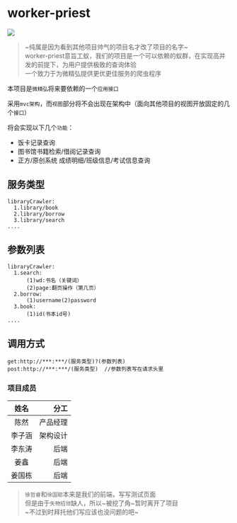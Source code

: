 # worker-priest
![](https://github.com/zjutjh/worker-preist/raw/master/api/resource/worker-preist.jpg) 

>~纯属是因为看到其他项目帅气的项目名才改了项目的名字~<br/>
>worker-priest意旨工蚁，我们的项目是一个可以依赖的蚁群，在实现高并发的前提下，为用户提供极致的查询体验<br/>
>一个致力于为微精弘提供更优更佳服务的爬虫程序
>

本项目是`微精弘`将来要依赖的一个`应用接口`

采用`mvc架构`，而`视图`部分将不会出现在架构中（面向其他项目的视图开放固定的几个`接口`）

将会实现以下几个`功能`：

* 饭卡记录查询
* 图书馆书籍检索/借阅记录查询
* 正方/原创系统 成绩明细/班级信息/考试信息查询
## 服务类型
```
libraryCrawler:
  1.library/book
  2.library/borrow
  3.library/search
....
```
## 参数列表
```
libraryCrawler:
  1.search:
      (1)wd:书名（关键词）
      (2)page:翻页操作（第几页）
  2.borrow:
      (1)username(2)password
  3.book:
      (1)id(书本id号)
....
```
## 调用方式
```
get:http://***:***/(服务类型)?(参数列表)
post:http://***:***/(服务类型)  //参数列表写在请求头里
```

### 项目成员

| 姓名   | 分工   |
|:---:|----:|
|陈然|产品经理|
|李子涵|架构设计|
|李东涛|后端|
|姜鑫|后端|
|姜国栋|后端|

>`徐哲睿`和`徐国聪`本来是我们的前端，写写测试页面<br/>
>但是由于`失物招领`缺人，所以~被挖了角~暂时离开了项目<br/>
>~不过到时拜托他们写应该也没问题的吧~<br/>
